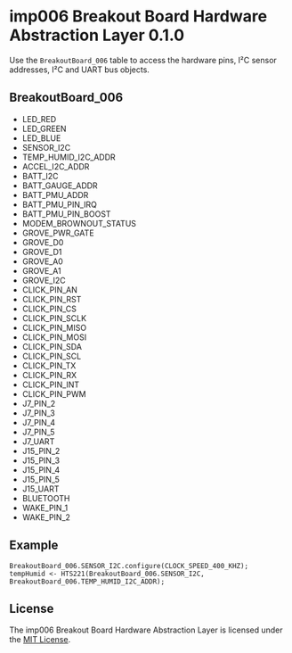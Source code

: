 # imp006 Breakout Board Hardware Abstraction Layer 0.1.0

Use the `BreakoutBoard_006` table to access the hardware pins, I&sup2;C sensor addresses, I&sup2;C and UART bus objects.

## BreakoutBoard_006

* LED_RED
* LED_GREEN
* LED_BLUE
* SENSOR_I2C
* TEMP_HUMID_I2C_ADDR
* ACCEL_I2C_ADDR
* BATT_I2C
* BATT_GAUGE_ADDR
* BATT_PMU_ADDR
* BATT_PMU_PIN_IRQ
* BATT_PMU_PIN_BOOST
* MODEM_BROWNOUT_STATUS
* GROVE_PWR_GATE
* GROVE_D0
* GROVE_D1
* GROVE_A0
* GROVE_A1
* GROVE_I2C
* CLICK_PIN_AN
* CLICK_PIN_RST
* CLICK_PIN_CS
* CLICK_PIN_SCLK
* CLICK_PIN_MISO
* CLICK_PIN_MOSI
* CLICK_PIN_SDA
* CLICK_PIN_SCL
* CLICK_PIN_TX
* CLICK_PIN_RX
* CLICK_PIN_INT
* CLICK_PIN_PWM
* J7_PIN_2
* J7_PIN_3
* J7_PIN_4
* J7_PIN_5
* J7_UART
* J15_PIN_2
* J15_PIN_3
* J15_PIN_4
* J15_PIN_5
* J15_UART
* BLUETOOTH
* WAKE_PIN_1
* WAKE_PIN_2

## Example

```squirrel
BreakoutBoard_006.SENSOR_I2C.configure(CLOCK_SPEED_400_KHZ);
tempHumid <- HTS221(BreakoutBoard_006.SENSOR_I2C, BreakoutBoard_006.TEMP_HUMID_I2C_ADDR);
```

## License

The imp006 Breakout Board Hardware Abstraction Layer is licensed under the [MIT License](/LICENSE).
